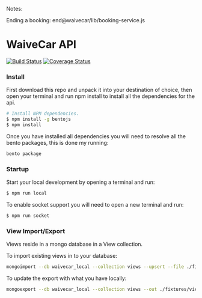 Notes:

Ending a booking: end@waivecar/lib/booking-service.js


WaiveCar API
============

[![Build Status](https://magnum.travis-ci.com/clevertech/Waivecar.svg?token=EMVjzHuEYHd2d2DHdQxn&branch=api/development)](https://magnum.travis-ci.com/clevertech/Waivecar)
[![Coverage Status](https://devops.clevertech.biz/api/coverage/badge?token=fhrk45ASDA45asdkj545434343&repo=clevertech%2FWaivecar&branch=api/development)](https://devops.clevertech.biz/api/coverage/report?token=fhrk45ASDA45asdkj545434343&repo=clevertech%2FWaivecar&branch=api/development)

### Install

First download this repo and unpack it into your destination of choice, then open your terminal and run npm install to install all the dependencies for the api.

```sh
# Install NPM dependencies.
$ npm install -g bentojs
$ npm install
```

Once you have installed all dependencies you will need to resolve all the bento packages, this is done my running:

```sh
bento package
```

### Startup

Start your local development by opening a terminal and run:

```sh
$ npm run local
```

To enable socket support you will need to open a new terminal and run:

```sh
$ npm run socket
```

### View Import/Export

Views reside in a mongo database in a View collection.

To import existing views in to your database:

```sh
mongoimport --db waivecar_local --collection views --upsert --file ./fixtures/views.json
```

To update the export with what you have locally:

```sh
mongoexport --db waivecar_local --collection views --out ./fixtures/views.json
```
